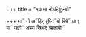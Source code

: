 +++
title = "१७ मा नोऽहिर्बुध्न्यो"

+++
मा᳓ नो अ᳓हिर् बुध्नि᳓यो रिषे᳓ धान्  
मा᳓ यज्ञो᳓ अस्य स्रिधद् ऋतायोः᳓